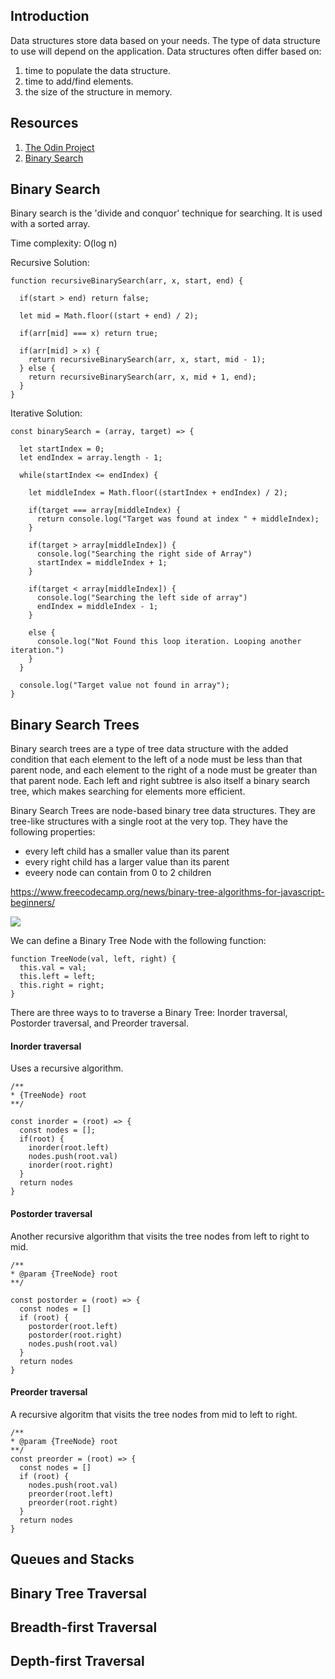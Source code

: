 ## Introduction

Data structures store data based on your needs. The type of data structure to use will depend on the application. Data structures often differ based on:

1. time to populate the data structure.
2. time to add/find elements.
3. the size of the structure in memory.


## Resources

1. [The Odin Project](https://www.theodinproject.com/lessons/javascript-common-data-structures-and-algorithms)
2. [Binary Search](https://medium.com/@jeffrey.allen.lewis/javascript-algorithms-explained-binary-search-25064b896470)

## Binary Search
Binary search is the 'divide and conquor' technique for searching. It is used with a sorted array. 

Time complexity: O(log n)

Recursive Solution:

    function recursiveBinarySearch(arr, x, start, end) {
      
      if(start > end) return false;

      let mid = Math.floor((start + end) / 2);

      if(arr[mid] === x) return true;

      if(arr[mid] > x) {
        return recursiveBinarySearch(arr, x, start, mid - 1);
      } else {
        return recursiveBinarySearch(arr, x, mid + 1, end);
      }
    }

Iterative Solution:

    const binarySearch = (array, target) => {
    
      let startIndex = 0;
      let endIndex = array.length - 1;
  
      while(startIndex <= endIndex) {
        
        let middleIndex = Math.floor((startIndex + endIndex) / 2);
    
        if(target === array[middleIndex) {
          return console.log("Target was found at index " + middleIndex);
        }
    
        if(target > array[middleIndex]) {
          console.log("Searching the right side of Array")
          startIndex = middleIndex + 1;
        }
        
        if(target < array[middleIndex]) {
          console.log("Searching the left side of array")
          endIndex = middleIndex - 1;
        }
    
        else {
          console.log("Not Found this loop iteration. Looping another iteration.")
        }
      }
  
      console.log("Target value not found in array");
    }

## Binary Search Trees
Binary search trees are a type of tree data structure with the added condition that each element to the left of a node must be less than that parent node, and each element to the right of a node must be greater than that parent node. Each left and right subtree is also itself a binary search tree, which makes searching for elements more efficient.

Binary Search Trees are node-based binary tree data structures. They are tree-like structures with a single root at the very top. They have the following properties:

- every left child has a smaller value than its parent
- every right child has a larger value than its parent
- eveery node can contain from 0 to 2 children

https://www.freecodecamp.org/news/binary-tree-algorithms-for-javascript-beginners/

<img src="https://github.com/mhjarvis/full-stack-developer-guide/blob/main/Data%20Structures%20and%20Algorithms/bst-21.png?raw=true">

We can define a Binary Tree Node with the following function:

    function TreeNode(val, left, right) {
      this.val = val;
      this.left = left;
      this.right = right;
    }

There are three ways to to traverse a Binary Tree: Inorder traversal, Postorder traversal, and Preorder traversal.

#### Inorder traversal
Uses a recursive algorithm.

    /**
    * {TreeNode} root
    **/

    const inorder = (root) => {
      const nodes = [];
      if(root) {
        inorder(root.left)
        nodes.push(root.val)
        inorder(root.right)
      }
      return nodes
    }
  
#### Postorder traversal
Another recursive algorithm that visits the tree nodes from left to right to mid.

    /**
    * @param {TreeNode} root
    **/
    
    const postorder = (root) => {
      const nodes = []
      if (root) {
        postorder(root.left)
        postorder(root.right)
        nodes.push(root.val)
      }
      return nodes
    }

#### Preorder traversal
A recursive algoritm that visits the tree nodes from mid to left to right.

    /**
    * @param {TreeNode} root
    **/
    const preorder = (root) => {
      const nodes = []
      if (root) {
        nodes.push(root.val)
        preorder(root.left)
        preorder(root.right)
      }
      return nodes
    }


## Queues and Stacks



## Binary Tree Traversal

## Breadth-first Traversal

## Depth-first Traversal
